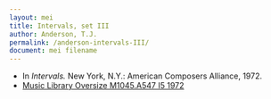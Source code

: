 ```yaml
---
layout: mei
title: Intervals, set III
author: Anderson, T.J.
permalink: /anderson-intervals-III/
document: mei filename
---
```


- In *Intervals.* New York, N.Y.: American Composers Alliance, 1972.
- <a href="https://tufts-primo.hosted.exlibrisgroup.com/permalink/f/bnf7qa/01TUN_ALMA21108713630003851" target="_blank">Music Library Oversize M1045.A547 I5 1972</a>
